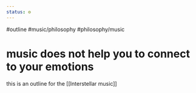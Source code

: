 ```yaml
---
status: ⚙️
---
```

#outline #music/philosophy #philosophy/music 

# music does not help you to connect to your emotions



this is an outline for the [[Interstellar music]]

